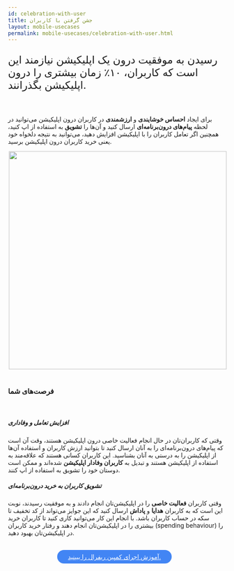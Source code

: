 ```yaml
---
id: celebration-with-user
title: جشن گرفتن با کاربران
layout: mobile-usecases
permalink: mobile-usecases/celebration-with-user.html
---
```


<p style="
    font-size: x-large;
">رسیدن به موفقیت درون یک اپلیکیشن نیازمند این است که کاربران، ۱۰٪ زمان بیشتری را درون اپلیکیشن بگذرانند.</p>

<br>

برای ایجاد  **احساس خوشایندی** و **ارزشمندی** در کاربران درون اپلیکیشن می‌توانید در لحظه **پیام‌‌های درون‌برنامه‌‌ای** ارسال کنید و آن‌ها را **تشویق** به استفاده از اپ کنید، همچنین اگر تعامل کاربران را با اپلیکیشن افزایش دهید، می‌توانید به نتیجه دلخواه خود یعنی خرید کاربران درون اپلیکیشن برسید.

<div style="text-align: center;"><img src="http://uupload.ir/files/nsiv_celebration_with_user_in_mobile_app.png" class="img-fluid" style="
    width: 500px;
"></div> 

<br>

### فرصت‌های شما

<br>

#####  افزایش تعامل و وفاداری

وقتی که کاربران‌تان در حال انجام فعالیت خاصی درون اپلیکیشن هستند، وقت آن است که پیام‌های درون‌برنامه‌ای را به آنان ارسال کنید تا بتوانید ارزش کاربران  و استفاده آن‌ها از اپلیکیشن را به درستی به آنان بشناسید.
این کاربران کسانی هستند که علاقه‌مند به استفاده از اپلیکیشن هستند و تبدیل به **کاربران وفادار اپلیکیشن** شده‌اند و ممکن است دوستان خود را تشویق به استفاده از اپ کنند.

#####  تشویق کاربران به خرید درون‌برنامه‌ای

وقتی کاربران **فعالیت خاصی** را در اپلیکیشن‌تان انجام دادند و به موفقیت رسیدند، نوبت این است که  به کاربران **هدایا** و **پاداش** ارسال کنید که این جوایز می‌تواند از کد تخفیف تا سکه در حساب کاربران باشد.
با انجام این کار می‌توانید کاری کنید تا کاربران خرید بیشتری را در اپلیکیشن‌تان انجام دهند و رفتار خرید کاربران‌ (spending behaviour) را در اپلیکیشن‌تان بهبود دهید.


<br>

<div align="center">   
    <a style="display: inline-block; text-align: center; border-radius: 40px; background: #4285f4; color: white !important; padding: 7px 25px; margin-right: 15px; cursor: pointer; transition: all 0.25s ease;" href="/guides/How-can-users-be-happy-by-recognizing-achievements.html">آموزش اجرای کمپین ریفرال را ببینید.
</a>
</div>
